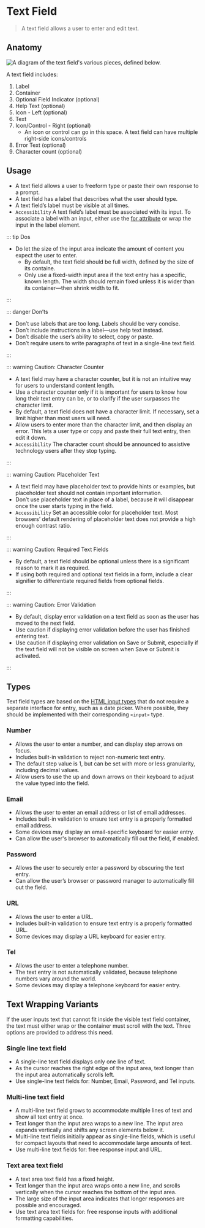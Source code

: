 # Text Field

> A text field allows a user to enter and edit text.

## Anatomy

![A diagram of the text field's various pieces, defined below.](/assets/images/comp_text-field.png)

A text field includes:

1. Label
2. Container
3. Optional Field Indicator (optional)
4. Help Text (optional)
5. Icon - Left (optional)
6. Text
7. Icon/Control - Right (optional)
   - An icon or control can go in this space. A text field can have multiple right-side icons/controls
8. Error Text (optional)
9. Character count (optional)

## Usage

- A text field allows a user to freeform type or paste their own response to a prompt.
- A text field has a label that describes what the user should type.
- A text field’s label must be visible at all times.
- `Accessibility` A text field’s label must be associated with its input. To associate a label with an input, either use the [for attribute](https://developer.mozilla.org/en-US/docs/Web/HTML/Element/label#attr-for) or wrap the input in the label element.

::: tip Dos

- Do let the size of the input area indicate the amount of content you expect the user to enter.
  - By default, the text field should be full width, defined by the size of its containe.
  - Only use a fixed-width input area if the text entry has a specific, known length. The width should remain fixed unless it is wider than its container&mdash;then shrink width to fit.

:::

::: danger Don’ts

- Don’t use labels that are too long. Labels should be very concise.
- Don’t include instructions in a label&mdash;use help text instead.
- Don’t disable the user’s ability to select, copy or paste.
- Don’t require users to write paragraphs of text in a single-line text field.

:::

::: warning Caution: Character Counter

- A text field may have a character counter, but it is not an intuitive way for users to understand content length.
- Use a character counter only if it is important for users to know how long their text entry can be, or to clarify if the user surpasses the character limit.
- By default, a text field does not have a character limit. If necessary, set a limit higher than most users will need.
- Allow users to enter more than the character limit, and then display an error. This lets a user type or copy and paste their full text entry, then edit it down.
- `Accessibility` The character count should be announced to assistive technology users after they stop typing.

:::

::: warning Caution: Placeholder Text

- A text field may have placeholder text to provide hints or examples, but placeholder text should not contain important information.
- Don’t use placeholder text in place of a label, because it will disappear once the user starts typing in the field.
- `Accessibility` Set an accessible color for placeholder text. Most browsers’ default rendering of placeholder text does not provide a high enough contrast ratio.

:::

::: warning Caution: Required Text Fields

- By default, a text field should be optional unless there is a significant reason to mark it as required.
- If using both required and optional text fields in a form, include a clear signifier to differentiate required fields from optional fields.

:::

::: warning Caution: Error Validation

- By default, display error validation on a text field as soon as the user has moved to the next field.
- Use caution if displaying error validation before the user has finished entering text.
- Use caution if displaying error validation on Save or Submit, especially if the text field will not be visible on screen when Save or Submit is activated.

:::

## Types

Text field types are based on the [HTML input types](https://developer.mozilla.org/en-US/docs/Web/HTML/Element/input) that do not require a separate interface for entry, such as a date picker.
Where possible, they should be implemented with their corresponding `<input>` type.

### Number

- Allows the user to enter a number, and can display step arrows on focus.
- Includes built-in validation to reject non-numeric text entry.
- The default step value is 1, but can be set with more or less granularity, including decimal values.
- Allow users to use the up and down arrows on their keyboard to adjust the value typed into the field.

### Email

- Allows the user to enter an email address or list of email addresses.
- Includes built-in validation to ensure text entry is a properly formatted email address.
- Some devices may display an email-specific keyboard for easier entry.
- Can allow the user's browser to automatically fill out the field, if enabled.

### Password

- Allows the user to securely enter a password by obscuring the text entry.
- Can allow the user’s browser or password manager to automatically fill out the field.

### URL

- Allows the user to enter a URL.
- Includes built-in validation to ensure text entry is a properly formatted URL.
- Some devices may display a URL keyboard for easier entry.

### Tel

- Allows the user to enter a telephone number.
- The text entry is not automatically validated, because telephone numbers vary around the world.
- Some devices may display a telephone keyboard for easier entry.

## Text Wrapping Variants

If the user inputs text that cannot fit inside the visible text field container, the text must either wrap or the container must scroll with the text.
Three options are provided to address this need.

### Single line text field

- A single-line text field displays only one line of text.
- As the cursor reaches the right edge of the input area, text longer than the input area automatically scrolls left.
- Use single-line text fields for: Number, Email, Password, and Tel inputs.

### Multi-line text field

- A multi-line text field grows to accommodate multiple lines of text and show all text entry at once.
- Text longer than the input area wraps to a new line. The input area expands vertically and shifts any screen elements below it.
- Multi-line text fields initially appear as single-line fields, which is useful for compact layouts that need to accommodate large amounts of text.
- Use multi-line text fields for: free response input and URL.

### Text area text field

- A text area text field has a fixed height.
- Text longer than the input area wraps onto a new line, and scrolls vertically when the cursor reaches the bottom of the input area.
- The large size of the input area indicates that longer responses are possible and encouraged.
- Use text area text fields for: free response inputs with additional formatting capabilities.
